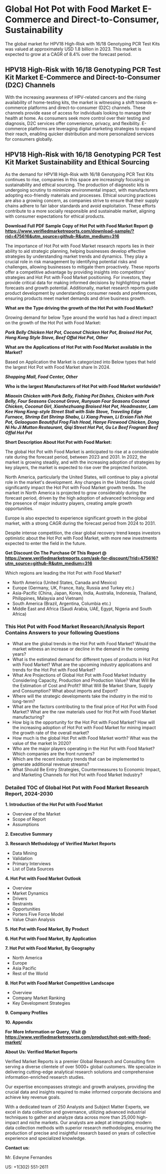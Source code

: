 <h1>Global Hot Pot with Food Market E-Commerce and Direct-to-Consumer, Sustainability</h1><p class=""><p>The global market for HPV18 High-Risk with 16/18 Genotyping PCR Test Kits was valued at approximately USD 1.8 billion in 2023. This market is expected to grow at a CAGR of 8.4% over the forecast period.</p><h2>HPV18 High-Risk with 16/18 Genotyping PCR Test Kit Market E-Commerce and Direct-to-Consumer (D2C) Channels</h2><p>With the increasing awareness of HPV-related cancers and the rising availability of home-testing kits, the market is witnessing a shift towards e-commerce platforms and direct-to-consumer (D2C) channels. These channels provide ease of access for individuals looking to manage their health at home. As consumers seek more control over their testing and diagnosis, D2C services offer convenience, privacy, and flexibility. E-commerce platforms are leveraging digital marketing strategies to expand their reach, enabling quicker distribution and more personalized services for consumers globally.</p><h2>HPV18 High-Risk with 16/18 Genotyping PCR Test Kit Market Sustainability and Ethical Sourcing</h2><p>As the demand for HPV18 High-Risk with 16/18 Genotyping PCR Test Kits continues to rise, companies in this space are increasingly focusing on sustainability and ethical sourcing. The production of diagnostic kits is undergoing scrutiny to minimize environmental impact, with manufacturers adopting eco-friendly materials and processes. Ethical sourcing practices are also a growing concern, as companies strive to ensure that their supply chains adhere to fair labor standards and avoid exploitation. These efforts contribute to a more socially responsible and sustainable market, aligning with consumer expectations for ethical products.</p></p><p class=""><strong>Download Full PDF Sample Copy of Hot Pot with Food Market Report @ <a href="https://www.verifiedmarketreports.com/download-sample/?rid=475616&utm_source=github-R&utm_medium=316" target="_blank">https://www.verifiedmarketreports.com/download-sample/?rid=475616&utm_source=github-R&utm_medium=316</a></strong></p><p>The importance of&nbsp;Hot Pot with Food Market research reports lies in their ability to aid strategic planning, helping businesses develop effective strategies by understanding market trends and dynamics. They play a crucial role in risk management by identifying potential risks and challenges, allowing businesses to mitigate them proactively. These reports offer a competitive advantage by providing insights into competitors' strategies and Hot Pot with Food Market positioning. For investors, they provide critical data for making informed decisions by highlighting market forecasts and growth potential. Additionally, market research reports guide product development by understanding consumer needs and preferences, ensuring products meet market demands and drive business growth.</p><p><strong>What are the&nbsp;Type driving the growth of the Hot Pot with Food Market?</strong></p><p id="" class="">Growing demand for below Type around the world has had a direct impact on the growth of the Hot Pot with Food Market:</p><p class=""><em><strong>Pork Belly Chicken Hot Pot, Coconut Chicken Hot Pot, Braised Hot Pot, Hong Kong Style Stove, Beef Offal Hot Pot, Other</strong></em></p><p class=""><strong>What are the&nbsp;Applications&nbsp;of Hot Pot with Food Market available in the Market?</strong></p><p id="" class="">Based on Application the Market is categorized into Below types that held the largest Hot Pot with Food Market share In 2024.</p><p class=""><em><strong>Shopping Mall, Food Center, Other</strong></em></p><p class=""><strong>Who is the largest Manufacturers of Hot Pot with Food Market worldwide?</strong></p><p><em><strong>Miaoxin Chicken with Pork Belly, Fishing Pot Dishes, Chicken with Pork Belly, Four Seasons Coconut Grove, Runyuan Four Seasons Coconut Chicken, Coconut Girl, Xianhezhuang Braised Hot Pot, Headmaster, Lam Kee Hong Kong-style Street Stall with Side Stove, Traveling Edge Furnace, Shrimp Eat Shrimp Shabu, Li Xiang Prawn, Li Erxian Fish Hot Pot, Gelaoguan Beautiful Frog Fish Head, Hanye Firewood Chicken, Dong Ni Hu Ji Mutton Restaurant, Qiqi Street Hot Pot, Gu Le Beef Fragrant Beef Offal Hot Pot</strong></em></p><p id="" class=""><strong>Short Description About Hot Pot with Food Market:</strong></p><p>The global Hot Pot with Food Market is anticipated to rise at a considerable rate during the forecast period, between 2023 and 2031. In 2022, the market is growing steadily, and with the increasing adoption of strategies by key players, the market is expected to rise over the projected horizon.</p><p>North America, particularly the United States, will continue to play a pivotal role in the market's development. Any changes in the United States could significantly impact the Hot Pot with Food Market growth trends. The market in North America is projected to grow considerably during the forecast period, driven by the high adoption of advanced technology and the presence of major industry players, creating ample growth opportunities.</p><p>Europe is also expected to experience significant growth in the global market, with a strong CAGR during the forecast period from 2024 to 2031.</p><p>Despite intense competition, the clear global recovery trend keeps investors optimistic about the Hot Pot with Food Market, with more new investments expected to enter the field in the future.</p><p id="" class=""><strong>Get Discount On The Purchase Of This Report @ <a href="https://www.verifiedmarketreports.com/ask-for-discount/?rid=475616?utm_source=github-R&utm_medium=316" target="_blank">https://www.verifiedmarketreports.com/ask-for-discount/?rid=475616?utm_source=github-R&utm_medium=316</a></strong></p><p class="">Which regions are leading the Hot Pot with Food Market?</p><ul><li>North America (United States, Canada and Mexico)</li><li>Europe (Germany, UK, France, Italy, Russia and Turkey etc.)</li><li>Asia-Pacific (China, Japan, Korea, India, Australia, Indonesia, Thailand, Philippines, Malaysia and Vietnam)</li><li>South America (Brazil, Argentina, Columbia etc.)</li><li>Middle East and Africa (Saudi Arabia, UAE, Egypt, Nigeria and South Africa)</li></ul><h3 id="" class="">This Hot Pot with Food Market Research/Analysis Report Contains Answers to your following Questions</h3><ul><li>What are the global trends in the Hot Pot with Food Market? Would the market witness an increase or decline in the demand in the coming years?</li><li>What is the estimated demand for different types of products in Hot Pot with Food Market? What are the upcoming industry applications and trends for the Hot Pot with Food Market?</li><li>What Are Projections of Global Hot Pot with Food Market Industry Considering Capacity, Production and Production Value? What Will Be the Estimation of Cost and Profit? What Will Be Market Share, Supply and Consumption? What about imports and Export?</li><li>Where will the strategic developments take the industry in the mid to long-term?</li><li>What are the factors contributing to the final price of Hot Pot with Food Market? What are the raw materials used for Hot Pot with Food Market manufacturing?</li><li>How big is the opportunity for the Hot Pot with Food Market? How will the increasing adoption of Hot Pot with Food Market for mining impact the growth rate of the overall market?</li><li>How much is the global Hot Pot with Food Market worth? What was the value of the market In 2020?</li><li>Who are the major players operating in the Hot Pot with Food Market? Which companies are the front runners?</li><li>Which are the recent industry trends that can be implemented to generate additional revenue streams?</li><li>What Should Be Entry Strategies, Countermeasures to Economic Impact, and Marketing Channels for Hot Pot with Food Market Industry?</li></ul><h3 id="" class="">Detailed TOC of Global Hot Pot with Food Market Research Report, 2024-2030</h3><p id="" class=""><strong>1. Introduction of the Hot Pot with Food Market</strong></p><ul><li>Overview of the Market</li><li>Scope of Report</li><li>Assumptions</li></ul><p id="" class=""><strong>2. Executive Summary</strong></p><p id="" class=""><strong>3. Research Methodology of Verified Market Reports</strong></p><ul><li>Data Mining</li><li>Validation</li><li>Primary Interviews</li><li>List of Data Sources</li></ul><p id="" class=""><strong>4. Hot Pot with Food Market Outlook</strong></p><ul><li>Overview</li><li>Market Dynamics</li><li>Drivers</li><li>Restraints</li><li>Opportunities</li><li>Porters Five Force Model</li><li>Value Chain Analysis</li></ul><p id="" class=""><strong>5. Hot Pot with Food Market, By Product</strong></p><p id="" class=""><strong>6. Hot Pot with Food Market, By Application</strong></p><p id="" class=""><strong>7. Hot Pot with Food Market, By Geography</strong></p><ul><li>North America</li><li>Europe</li><li>Asia Pacific</li><li>Rest of the World</li></ul><p id="" class=""><strong>8. Hot Pot with Food Market Competitive Landscape</strong></p><ul><li>Overview</li><li>Company Market Ranking</li><li>Key Development Strategies</li></ul><p id="" class=""><strong>9. Company Profiles</strong></p><p id="" class=""><strong>10. Appendix</strong></p><p id="" class=""><strong>For More Information or Query, Visit @ <a href="https://www.verifiedmarketreports.com/product/hot-pot-with-food-market/" target="_blank">https://www.verifiedmarketreports.com/product/hot-pot-with-food-market/</a></strong></p><p id="" class=""><strong>About Us: Verified Market Reports</strong></p><p id="" class="">Verified Market Reports is a premier Global Research and Consulting firm serving a diverse clientele of over 5000+ global customers. We specialize in delivering cutting-edge analytical research solutions and comprehensive information-enriched research studies.</p><p id="" class="">Our expertise encompasses strategic and growth analyses, providing the crucial data and insights required to make informed corporate decisions and achieve key revenue goals.</p><p id="" class="">With a dedicated team of 250 Analysts and Subject Matter Experts, we excel in data collection and governance, utilizing advanced industrial techniques to gather and analyze data across more than 25,000 high-impact and niche markets. Our analysts are adept at integrating modern data collection methods with superior research methodologies, ensuring the production of precise and insightful research based on years of collective experience and specialized knowledge.</p><p id="" class=""><strong>Contact us:</strong></p><p id="" class="">Mr. Edwyne Fernandes</p><p id="" class="">US: +1(302) 551-2611</p>